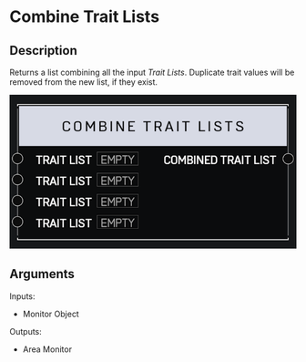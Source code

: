 # Combine Trait Lists

## Description

Returns a list combining all the input _Trait Lists_. Duplicate trait values will be removed from the new list, if they exist.

![Area Monitor](../../.gitbook/assets/images/scripting/traits/combine-trait-lists.png)

## Arguments

Inputs:

* Monitor Object

Outputs:

* Area Monitor
